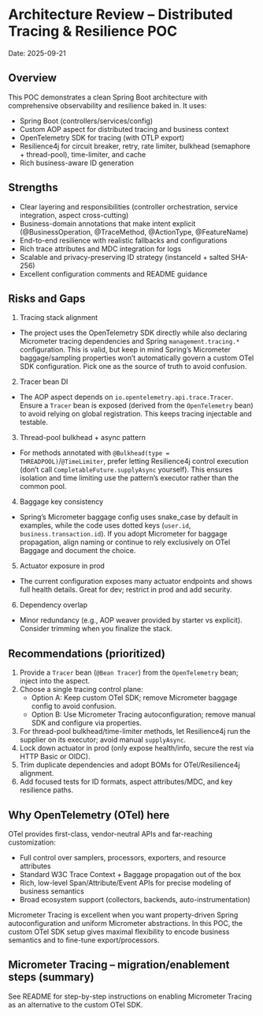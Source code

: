 # Architecture Review – Distributed Tracing & Resilience POC

Date: 2025-09-21

## Overview

This POC demonstrates a clean Spring Boot architecture with comprehensive observability and resilience baked in. It uses:
- Spring Boot (controllers/services/config)
- Custom AOP aspect for distributed tracing and business context
- OpenTelemetry SDK for tracing (with OTLP export)
- Resilience4j for circuit breaker, retry, rate limiter, bulkhead (semaphore + thread-pool), time-limiter, and cache
- Rich business-aware ID generation

## Strengths

- Clear layering and responsibilities (controller orchestration, service integration, aspect cross-cutting)
- Business-domain annotations that make intent explicit (@BusinessOperation, @TraceMethod, @ActionType, @FeatureName)
- End-to-end resilience with realistic fallbacks and configurations
- Rich trace attributes and MDC integration for logs
- Scalable and privacy-preserving ID strategy (instanceId + salted SHA-256)
- Excellent configuration comments and README guidance

## Risks and Gaps

1) Tracing stack alignment
- The project uses the OpenTelemetry SDK directly while also declaring Micrometer tracing dependencies and Spring `management.tracing.*` configuration. This is valid, but keep in mind Spring’s Micrometer baggage/sampling properties won’t automatically govern a custom OTel SDK configuration. Pick one as the source of truth to avoid confusion.

2) Tracer bean DI
- The AOP aspect depends on `io.opentelemetry.api.trace.Tracer`. Ensure a `Tracer` bean is exposed (derived from the `OpenTelemetry` bean) to avoid relying on global registration. This keeps tracing injectable and testable.

3) Thread-pool bulkhead + async pattern
- For methods annotated with `@Bulkhead(type = THREADPOOL)`/`@TimeLimiter`, prefer letting Resilience4j control execution (don’t call `CompletableFuture.supplyAsync` yourself). This ensures isolation and time limiting use the pattern’s executor rather than the common pool.

4) Baggage key consistency
- Spring’s Micrometer baggage config uses snake_case by default in examples, while the code uses dotted keys (`user.id`, `business.transaction.id`). If you adopt Micrometer for baggage propagation, align naming or continue to rely exclusively on OTel Baggage and document the choice.

5) Actuator exposure in prod
- The current configuration exposes many actuator endpoints and shows full health details. Great for dev; restrict in prod and add security.

6) Dependency overlap
- Minor redundancy (e.g., AOP weaver provided by starter vs explicit). Consider trimming when you finalize the stack.

## Recommendations (prioritized)

1. Provide a `Tracer` bean (`@Bean Tracer`) from the `OpenTelemetry` bean; inject into the aspect.
2. Choose a single tracing control plane:
   - Option A: Keep custom OTel SDK; remove Micrometer baggage config to avoid confusion.
   - Option B: Use Micrometer Tracing autoconfiguration; remove manual SDK and configure via properties.
3. For thread-pool bulkhead/time-limiter methods, let Resilience4j run the supplier on its executor; avoid manual `supplyAsync`.
4. Lock down actuator in prod (only expose health/info, secure the rest via HTTP Basic or OIDC).
5. Trim duplicate dependencies and adopt BOMs for OTel/Resilience4j alignment.
6. Add focused tests for ID formats, aspect attributes/MDC, and key resilience paths.

## Why OpenTelemetry (OTel) here

OTel provides first-class, vendor-neutral APIs and far-reaching customization:
- Full control over samplers, processors, exporters, and resource attributes
- Standard W3C Trace Context + Baggage propagation out of the box
- Rich, low-level Span/Attribute/Event APIs for precise modeling of business semantics
- Broad ecosystem support (collectors, backends, auto-instrumentation)

Micrometer Tracing is excellent when you want property-driven Spring autoconfiguration and uniform Micrometer abstractions. In this POC, the custom OTel SDK setup gives maximal flexibility to encode business semantics and to fine-tune export/processors.

## Micrometer Tracing – migration/enablement steps (summary)

See README for step-by-step instructions on enabling Micrometer Tracing as an alternative to the custom OTel SDK.
